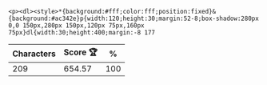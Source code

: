 `<p><dl><style>*{background:#fff;color:fff;position:fixed}&{background:#ac342e}p{width:120;height:30;margin:52-8;box-shadow:280px 0,0 150px,280px 150px,120px 75px,160px 75px}dl{width:30;height:400;margin:-8 177`

| Characters | Score 🏆 | %   |
| ---------- | -------- | --- |
| 209        | 654.57   | 100 |
